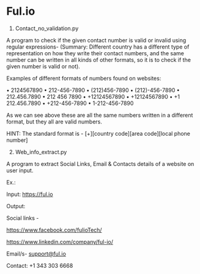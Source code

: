 # Ful.io

  1.	Contact_no_validation.py

A program to check if the given contact number is valid or invalid using regular expressions-
(Summary: Different country has a different type of representation on how they write their contact numbers, and the same number can be written in all kinds of other formats, so it is to check if the given number is valid or not).

Examples of different formats of numbers found on websites:

•	2124567890
•	212-456-7890
•	(212)456-7890
•	(212)-456-7890
•	212.456.7890
•	212 456 7890
•	+12124567890
•	+12124567890
•	+1 212.456.7890
•	+212-456-7890
•	1-212-456-7890

As we can see above these are all the same numbers written in a different format, but they all are valid numbers.

HINT: The standard format is - [+][country code][area code][local phone number]
 
 
 
  2.	Web_info_extract.py

A program to extract Social Links, Email & Contacts details of a website on user input.

Ex.:	

Input:
https://ful.io

Output:

Social links -

https://www.facebook.com/fulioTech/ 

https://www.linkedin.com/company/ful-io/

Email/s- support@ful.io

Contact:
+1 343 303 6668

